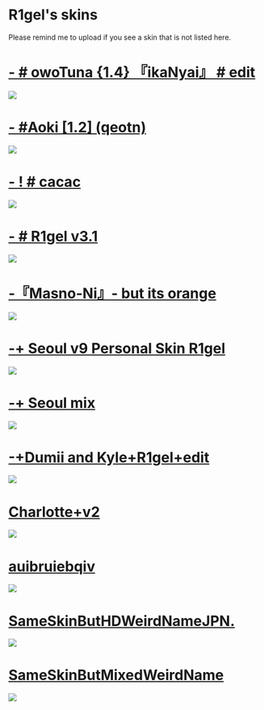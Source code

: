 # R1gel's skins

Please remind me to upload if you see a skin that is not listed here.

# [-      # owoTuna {1.4} 『ikaNyai』 #  edit](http://www.mediafire.com/file/30nt0p897pxvmdi/-_%2523_owoTuna_%257B1.4%257D_%25E3%2580%258EikaNyai%25E3%2580%258F_%2523__edit.osk/file)
![](https://i.imgur.com/SVM1141.jpg)

# [- #Aoki [1.2] (qeotn)](https://rigel.s-ul.eu/VHYbAOdn)
![](https://rigel.s-ul.eu/ay5uu69j)

# [- ! # cacac](https://rigel.s-ul.eu/rr29iwhy)
![](https://rigel.s-ul.eu/CrndwoCH)

# [- # R1gel v3.1](https://rigel.s-ul.eu/9fc9H70z)
![](https://rigel.s-ul.eu/4ZBds3yb)

# [-『Masno-Ni』- but its orange](https://rigel.s-ul.eu/pnxYO3Dq)
![](https://rigel.s-ul.eu/MtcS3eoe)

# [-+ Seoul v9 Personal Skin R1gel](https://rigel.s-ul.eu/dkvVHhSe)
![](https://rigel.s-ul.eu/27aH3U2C)

# [-+ Seoul mix](https://rigel.s-ul.eu/XIaauskd)
![](https://rigel.s-ul.eu/I4FhfbHh)

# [-+Dumii and Kyle+R1gel+edit](https://rigel.s-ul.eu/b8gH6cjR)
![](https://rigel.s-ul.eu/D2J9NgIk)

# [Charlotte+v2](https://rigel.s-ul.eu/I7yPQZ0Q)
![](https://osu.ppy.sh/ss/14075846/383e)

# [auibruiebqiv](https://rigel.s-ul.eu/0BgXBPY0)
![](https://rigel.s-ul.eu/M9x29Dwf)

# [SameSkinButHDWeirdNameJPN.](https://rigel.s-ul.eu/zeEPQU6H)
![](https://i.imgur.com/YKjoyyS.jpg)

# [SameSkinButMixedWeirdName](https://rigel.s-ul.eu/JacaWMDQ)
![](https://rigel.s-ul.eu/5CLhKwIs)
